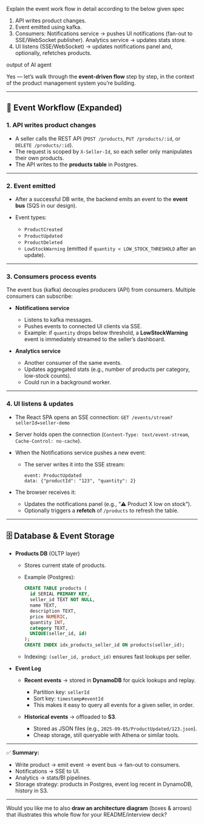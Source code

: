 Explain the event work flow in detail according to the below given spec
1. API writes product changes.
2. Event emitted using kafka.
3. Consumers:
Notifications service → pushes UI notifications (fan-out to SSE/WebSocket publisher).
Analytics service → updates stats store.
4. UI listens (SSE/WebSocket) → updates notifications panel and, optionally, refetches products.

output of AI agent

Yes — let’s walk through the **event-driven flow** step by step, in the context of the product management system you’re building.

---

## 🔄 Event Workflow (Expanded)

### 1. **API writes product changes**

* A seller calls the REST API (`POST /products`, `PUT /products/:id`, or `DELETE /products/:id`).
* The request is scoped by `X-Seller-Id`, so each seller only manipulates their own products.
* The API writes to the **products table** in Postgres.

---

### 2. **Event emitted**

* After a successful DB write, the backend emits an event to the **event bus** (SQS in our design).
* Event types:

  * `ProductCreated`
  * `ProductUpdated`
  * `ProductDeleted`
  * `LowStockWarning` (emitted if `quantity < LOW_STOCK_THRESHOLD` after an update).

---

### 3. **Consumers process events**

The event bus (kafka) decouples producers (API) from consumers. Multiple consumers can subscribe:

* **Notifications service**

  * Listens to kafka messages.
  * Pushes events to connected UI clients via SSE.
  * Example: if `quantity` drops below threshold, a **LowStockWarning** event is immediately streamed to the seller’s dashboard.

* **Analytics service**

  * Another consumer of the same events.
  * Updates aggregated stats (e.g., number of products per category, low-stock counts).
  * Could run in a background worker.

---

### 4. **UI listens & updates**

* The React SPA opens an SSE connection:
  `GET /events/stream?sellerId=seller-demo`
* Server holds open the connection (`Content-Type: text/event-stream`, `Cache-Control: no-cache`).
* When the Notifications service pushes a new event:

  * The server writes it into the SSE stream:

    ```
    event: ProductUpdated
    data: {"productId": "123", "quantity": 2}
    ```
* The browser receives it:

  * Updates the notifications panel (e.g., “⚠️ Product X low on stock”).
  * Optionally triggers a **refetch** of `/products` to refresh the table.

---

## 🗄️ Database & Event Storage

* **Products DB** (OLTP layer)

  * Stores current state of products.
  * Example (Postgres):

    ```sql
    CREATE TABLE products (
      id SERIAL PRIMARY KEY,
      seller_id TEXT NOT NULL,
      name TEXT,
      description TEXT,
      price NUMERIC,
      quantity INT,
      category TEXT,
      UNIQUE(seller_id, id)
    );
    CREATE INDEX idx_products_seller_id ON products(seller_id);
    ```
  * Indexing: `(seller_id, product_id)` ensures fast lookups per seller.

* **Event Log**

  * **Recent events** → stored in **DynamoDB** for quick lookups and replay.

    * Partition key: `sellerId`
    * Sort key: `timestamp#eventId`
    * This makes it easy to query all events for a given seller, in order.
  * **Historical events** → offloaded to **S3**.

    * Stored as JSON files (e.g., `2025-09-05/ProductUpdated/123.json`).
    * Cheap storage, still queryable with Athena or similar tools.

---

✅ **Summary:**

* Write product → emit event → event bus → fan-out to consumers.
* Notifications → SSE to UI.
* Analytics → stats/BI pipelines.
* Storage strategy: products in Postgres, event log recent in DynamoDB, history in S3.

---

Would you like me to also **draw an architecture diagram** (boxes & arrows) that illustrates this whole flow for your README/interview deck?
